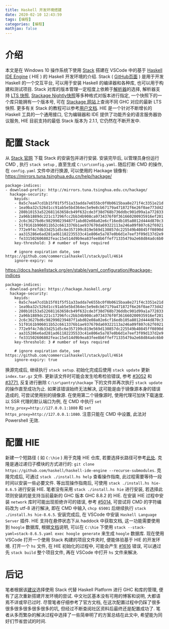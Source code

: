```yaml
---
title: Haskell 开发环境搭建
date: 2020-02-10 12:43:59
tags: [编程]
categories: [编程]
mathjax: false
---
```

# 介绍
本文是在 Windows 10 操作系统下使用 [Stack](https://docs.haskellstack.org/en/stable/README/) 搭建在 VSCode 中的基于 [Haskell IDE Engine](https://github.com/haskell/haskell-ide-engine) ( HIE ) 的 Haskell 开发环境的介绍. Stack ( [GitHub页面](https://github.com/commercialhaskell/stack) ) 是用于开发 Haskell 的一个交互平台, 可以用于安装 Haskell 的编译器和各种库, 也可以用于构建和测试项目. Stack 对库的版本管理一定程度上依赖于[解析器](https://docs.haskellstack.org/en/stable/yaml_configuration/#resolver)的选择, 解析器支持 [LTS 快照](https://github.com/commercialhaskell/lts-haskell), [Stackage Nightly快照](https://github.com/commercialhaskell/stackage-nightly)等多种格式对版本进行指定, 一个快照下的一个库只能拥有一个版本号, 可在 [Stackage 网站](https://www.stackage.org/)上查询不同 GHC 对应的最新 LTS 快照. 更多有关 Stack 的教程可以参考[用户文档](https://github.com/commercialhaskell/stack/blob/master/doc/GUIDE.md). HIE 是一个针对不断增长的 Haskell 工具的一个通用接口, 它为编辑器和 IDE 提供了功能齐全的语言服务器协议服务, HIE 目前支持的最低 Stack 版本为 2.1.1, 它仍然在不断开发中.
<!--more-->
# 配置 Stack
从 [Stack 官网](https://docs.haskellstack.org/en/stable/install_and_upgrade/#windows) 下载 Stack 的安装包并进行安装. 安装完毕后, 以管理员身份运行 CMD , 执行 `stack setup` , 直至生成 `C:\sr\config.yaml`. 随后打断 CMD 的操作, 在 `config.yaml` 文件中进行换源, 可以使用的 Hackage 镜像有:
https://mirrors.tuna.tsinghua.edu.cn/help/hackage/
```
package-indices:
- download-prefix: http://mirrors.tuna.tsinghua.edu.cn/hackage/
  hackage-security:
    keyids:
    - 0a5c7ea47cd1b15f01f5f51a33adda7e655bc0f0b0615baa8e271f4c3351e21d
    - 1ea9ba32c526d1cc91ab5e5bd364ec5e9e8cb67179a471872f6e26f0ae773d42
    - 280b10153a522681163658cb49f632cde3f38d768b736ddbc901d99a1a772833
    - 2a96b1889dc221c17296fcc2bb34b908ca9734376f0f361660200935916ef201
    - 2c6c3627bd6c982990239487f1abd02e08a02e6cf16edb105a8012d444d870c3
    - 51f0161b906011b52c6613376b1ae937670da69322113a246a09f807c62f6921
    - 772e9f4c7db33d251d5c6e357199c819e569d130857dc225549b40845ff0890d
    - aa315286e6ad281ad61182235533c41e806e5a787e0b6d1e7eef3f09d137d2e9
    - fe331502606802feac15e514d9b9ea83fee8b6ffef71335479a2e68d84adc6b0
    key-threshold: 3 # number of keys required

    # ignore expiration date, see https://github.com/commercialhaskell/stack/pull/4614
    ignore-expiry: no
```
https://docs.haskellstack.org/en/stable/yaml_configuration/#package-indices
```
package-indices:
- download-prefix: https://hackage.haskell.org/
  hackage-security:
    keyids:
    - 0a5c7ea47cd1b15f01f5f51a33adda7e655bc0f0b0615baa8e271f4c3351e21d
    - 1ea9ba32c526d1cc91ab5e5bd364ec5e9e8cb67179a471872f6e26f0ae773d42
    - 280b10153a522681163658cb49f632cde3f38d768b736ddbc901d99a1a772833
    - 2a96b1889dc221c17296fcc2bb34b908ca9734376f0f361660200935916ef201
    - 2c6c3627bd6c982990239487f1abd02e08a02e6cf16edb105a8012d444d870c3
    - 51f0161b906011b52c6613376b1ae937670da69322113a246a09f807c62f6921
    - 772e9f4c7db33d251d5c6e357199c819e569d130857dc225549b40845ff0890d
    - aa315286e6ad281ad61182235533c41e806e5a787e0b6d1e7eef3f09d137d2e9
    - fe331502606802feac15e514d9b9ea83fee8b6ffef71335479a2e68d84adc6b0
    key-threshold: 3 # number of keys required

    # ignore expiration date, see https://github.com/commercialhaskell/stack/pull/4614
    ignore-expiry: true
```
换源完成后, 继续执行 `stack setup`. 初始化完成后使用 `stack update` 更新 `index.tar.gz` 文件. 更新该文件时可能会发生哈希检验错误, 参考 [#3052](https://github.com/commercialhaskell/stack/issues/3052) 和 [#3771](https://github.com/commercialhaskell/stack/issues/3771), 反复进行删除 `C:\sr\pantry\hackage` 下的文件并再次执行 `stack update` 的操作直至成功为止. 如果该错误始终无法解决, 这可能是由于镜像源本身的错误造成的, 可尝试使用别的镜像源. 在使用第二个镜像源时, 使用代理可加快下载速度. 以 SSR 代理的默认端口为例, 在 CMD 中执行 `set http_proxy=http://127.0.0.1:1080` 和 `set https_proxy=http://127.0.0.1:1080`. 注意只能在 CMD 中设置, 此法对 Powershell 无效.

# 配置 HIE
新建一个短路径 ( 如 `C:\hie` ) 用于克隆 HIE 仓库, 若要选择长路径可参考[此处](https://github.com/haskell/haskell-ide-engine#windows-specific-pre-requirements). 克隆是通过递归子模块的方式进行的: `git clone https://github.com/haskell/haskell-ide-engine --recurse-submodules`. 克隆完成后, 可通过 `stack ./install.hs help` 查看操作指南, 此过程需要等待一段时间以安装一些必要文件. 等出现操作指南后, 可使用 `stack ./install.hs hie-8.6.5` 进行安装 HIE. 笔者没有采用 `stack ./install.hs hie` 进行安装, 若选择此项则安装的是支持当前最新的 GHC 版本 GHC 8.8.2 的 HIE. 在安装 HIE 过程中安装 `network` 库时可能出现拒绝许可的错误, 参考 [#5014](https://github.com/commercialhaskell/stack/issues/5014), 可尝试将 CMD 的字符编码改为 utf-8 进行解决, 即在 CMD 中输入 `chcp 65001` 后继续执行 `stack ./install.hs hie-8.6.5`. 安装完成后, 在 VSCode 中安装 `Haskell Language Server` 插件. HIE 支持在悬停状态下从 haddock 中获取文档, 这一功能需要使用到 `hoogle` 数据库, 根据[文档](https://github.com/haskell/haskell-ide-engine#docs-on-hovercompletion)说明, 可以在 `C:\hie` 下使用 `stack --stack-yaml=stack-8.6.5.yaml exec hoogle generate` 来生成 `hoogle` 数据库. 现在使用 VSCode 打开一个使用 Stack 构建的项目文件夹时, 便能体验基于 HIE 的开发环境. 打开一个 `hs` 文件, 在 HIE 初始化的过程中, 可能会产生 [#1616](https://github.com/haskell/haskell-ide-engine/issues/1616) 错误, 可以通过先 `stack build` 整个项目文件, 再在 VSCode 中打开 `hs` 文件来解决.

# 后记
笔者根据该[建议](https://github.com/bitemyapp/learnhaskell/blob/master/guide-zh_CN.md)选择使用 Stack 代替 Haskell Platform 进行 GHC 和库的管理, 便有了这次重新搭建开发环境的尝试. 中文社区基本没有可用的博客和说明, 大都语焉不详或早已过时. 尽管笔者仔细参考了官方文档, 在这次配置过程中仍踩了很多很多很多很多很多很多的坑, 但经过不断查阅社区资料后最终还是配置成功了. 笔者从多而繁杂的解决过程中选择了一些简单明了的方案总结在此文中, 希望能为同好们节省尝试的时间.